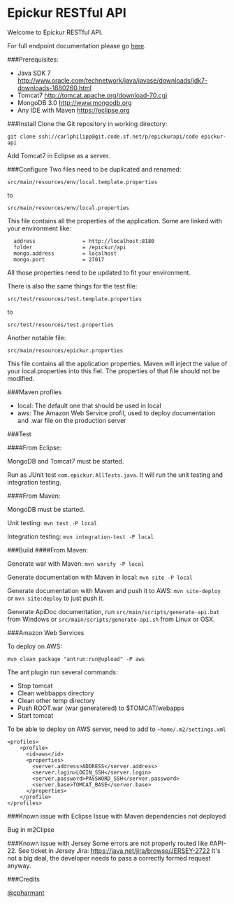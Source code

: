 Epickur RESTful API
===================

Welcome to Epickur RESTful API.

For full endpoint documentation please go [here](../../apidoc/index.html).

###Prerequisites:
* Java SDK 7 http://www.oracle.com/technetwork/java/javase/downloads/jdk7-downloads-1880260.html
* Tomcat7 http://tomcat.apache.org/download-70.cgi
* MongoDB 3.0 http://www.mongodb.org
* Any IDE with Maven https://eclipse.org

###Install
Clone the Git repository in working directory:

`git clone ssh://carlphilipp@git.code.sf.net/p/epickurapi/code epickur-api`

Add Tomcat7 in Eclipse as a server.

###Configure
Two files need to be duplicated and renamed:

`src/main/resources/env/local.template.properties`

to

`src/main/resources/env/local.properties`


This file contains all the properties of the application. Some are linked with your environment like:

```
  address               = http://localhost:8180
  folder                = /epickur/api
  mongo.address         = localhost
  mongo.port            = 27017
```

All those properties need to be updated to fit your environment.

There is also the same things for the test file:

`src/test/resources/test.template.properties`

to

`src/test/resources/test.properties`

Another notable file:

`src/main/resources/epickur.properties`

This file contains all the application properties. Maven will inject the value of your local.properties into this fiel. The properties of that file should not be modified.

###Maven profiles
* local: The default one that should be used in local
* aws: The Amazon Web Service profil, used to deploy documentation and .war file on the production server

###Test


####From Eclipse:

MongoDB and Tomcat7 must be started.

Run as JUnit test `com.epickur.AllTests.java`. It will run the unit testing and integration testing.

####From Maven:

MongoDB must be started.

Unit testing: `mvn test -P local`

Integration testing: `mvn integration-test -P local`


###Build
####From Maven:

Generate war with Maven: `mvn warify -P local`

Generate documentation with Maven in local: `mvn site -P local`

Generate documentation with Maven and push it to AWS: `mvn site-deploy` or `mvn site:deploy` to just push it.

Generate ApiDoc documentation, run `src/main/scripts/generate-api.bat` from Windows or `src/main/scripts/generate-api.sh` from Linux or OSX.

###Amazon Web Services

To deploy on AWS:

`mvn clean package "antrun:run@upload" -P aws`

The ant plugin run several commands:

* Stop tomcat
* Clean webbapps directory
* Clean other temp directory
* Push ROOT.war (war generatered) to $TOMCAT/webapps
* Start tomcat

To be able to deploy on AWS server, need to add to `~home/.m2/settings.xml`

```
<profiles>
    <profile>
      <id>aws</id>
      <properties>
        <server.address>ADDRESS</server.address>
        <server.login>LOGIN_SSH</server.login>
        <server.password>PASSWORD_SSH</server.password>
        <server.base>TOMCAT_BASE</server.base>
      </properties>
    </profile>
</profiles>
```

###Known issue with Eclipse
Issue with Maven dependencies not deployed

Bug in m2Clipse

###Known issue with Jersey
Some errors are not properly routed like #API-22.
See ticket in Jersey Jira: https://java.net/jira/browse/JERSEY-2722
It's not a big deal, the developer needs to pass a correctly formed request anyway.

###Credits

[@cpharmant](https://twitter.com/cpharmant)
